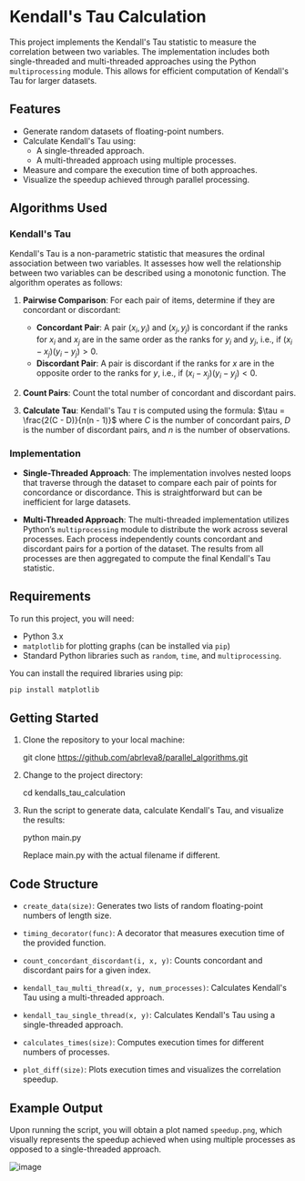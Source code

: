 # Kendall's Tau Calculation

This project implements the Kendall's Tau statistic to measure the correlation between two variables. The implementation includes both single-threaded and multi-threaded approaches using the Python `multiprocessing` module. This allows for efficient computation of Kendall's Tau for larger datasets.

## Features

- Generate random datasets of floating-point numbers.
- Calculate Kendall's Tau using:
  - A single-threaded approach.
  - A multi-threaded approach using multiple processes.
- Measure and compare the execution time of both approaches.
- Visualize the speedup achieved through parallel processing.

## Algorithms Used

### Kendall's Tau

Kendall's Tau is a non-parametric statistic that measures the ordinal association between two variables. It assesses how well the relationship between two variables can be described using a monotonic function. The algorithm operates as follows:

1. **Pairwise Comparison**: For each pair of items, determine if they are concordant or discordant:
   - **Concordant Pair**: A pair $(x_i, y_i)$ and $(x_j, y_j)$ is concordant if the ranks for $x_i$ and $x_j$ are in the same order as the ranks for $y_i$ and $y_j$, i.e., if $(x_i - x_j)(y_i - y_j) > 0$.
   - **Discordant Pair**: A pair is discordant if the ranks for $x$ are in the opposite order to the ranks for $y$, i.e., if $(x_i - x_j)(y_i - y_j) < 0$.

2. **Count Pairs**: Count the total number of concordant and discordant pairs.

3. **Calculate Tau**: Kendall's Tau $\tau$ is computed using the formula:
   $\tau = \frac{2(C - D)}{n(n - 1)}$
   where $C$ is the number of concordant pairs, $D$ is the number of discordant pairs, and $n$ is the number of observations.

### Implementation

- **Single-Threaded Approach**: The implementation involves nested loops that traverse through the dataset to compare each pair of points for concordance or discordance. This is straightforward but can be inefficient for large datasets.
  
- **Multi-Threaded Approach**: The multi-threaded implementation utilizes Python’s `multiprocessing` module to distribute the work across several processes. Each process independently counts concordant and discordant pairs for a portion of the dataset. The results from all processes are then aggregated to compute the final Kendall's Tau statistic.

## Requirements

To run this project, you will need:

- Python 3.x
- `matplotlib` for plotting graphs (can be installed via `pip`)
- Standard Python libraries such as `random`, `time`, and `multiprocessing`.

You can install the required libraries using pip:

```bash
pip install matplotlib
```
## Getting Started

1. Clone the repository to your local machine:

   git clone https://github.com/abrleva8/parallel_algorithms.git

2. Change to the project directory:

   cd kendalls_tau_calculation

3. Run the script to generate data, calculate Kendall's Tau, and visualize the results:

   python main.py

   Replace main.py with the actual filename if different.

## Code Structure

- `create_data(size)`: Generates two lists of random floating-point numbers of length size.
- `timing_decorator(func)`: A decorator that measures execution time of the provided function.
- `count_concordant_discordant(i, x, y)`: Counts concordant and discordant pairs for a given index.


- `kendall_tau_multi_thread(x, y, num_processes)`: Calculates Kendall's Tau using a multi-threaded approach.
- `kendall_tau_single_thread(x, y)`: Calculates Kendall's Tau using a single-threaded approach.
- `calculates_times(size)`: Computes execution times for different numbers of processes.
- `plot_diff(size)`: Plots execution times and visualizes the correlation speedup.

## Example Output

Upon running the script, you will obtain a plot named `speedup.png`, which visually represents the speedup achieved when using multiple processes as opposed to a single-threaded approach.

![image](https://github.com/user-attachments/assets/bb08b11c-0710-4019-bf9b-b494c5d0524d)


